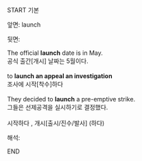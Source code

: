 START
기본

앞면:
launch


뒷면:
<div>The official <strong>launch</strong> date is in May. </div><div><div>공식 출간[개시] 날짜는 5월이다.</div></div><div><br></div><div><div>to <b>launch an appeal an investigation</b></div><div>조사에 시작[착수]하다</div></div><div><br></div><div><div>They decided to <strong>launch</strong> a pre-emptive strike. </div><div><div>그들은 선제공격을 실시하기로 결정했다.</div></div></div><div><br></div><div>시작하다 , <span>개시[출시/진수/발사] (하다)</span></div>


해석:
<!--ID: 1746614454180-->
END
